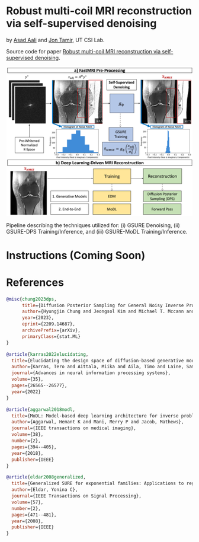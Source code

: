 # Robust multi-coil MRI reconstruction via self-supervised denoising
by [Asad Aali](https://asadaali.com/) and [Jon Tamir](http://users.ece.utexas.edu/~jtamir/csilab.html), UT CSI Lab.

Source code for paper [Robust multi-coil MRI reconstruction via self-supervised denoising](https://doi.org/10.48550/arXiv.2411.12919).

![samples](assets/pipeline.png)

Pipeline describing the techniques utilized for: (i) GSURE Denoising, (ii) GSURE-DPS Training/Inference, and (iii) GSURE-MoDL Training/Inference.

# Instructions (Coming Soon)

# References

```bib
@misc{chung2023dps,
      title={Diffusion Posterior Sampling for General Noisy Inverse Problems}, 
      author={Hyungjin Chung and Jeongsol Kim and Michael T. Mccann and Marc L. Klasky and Jong Chul Ye},
      year={2023},
      eprint={2209.14687},
      archivePrefix={arXiv},
      primaryClass={stat.ML}
}
```

```bib
@article{karras2022elucidating,
  title={Elucidating the design space of diffusion-based generative models},
  author={Karras, Tero and Aittala, Miika and Aila, Timo and Laine, Samuli},
  journal={Advances in neural information processing systems},
  volume={35},
  pages={26565--26577},
  year={2022}
}
```

```bib
@article{aggarwal2018modl,
  title={MoDL: Model-based deep learning architecture for inverse problems},
  author={Aggarwal, Hemant K and Mani, Merry P and Jacob, Mathews},
  journal={IEEE transactions on medical imaging},
  volume={38},
  number={2},
  pages={394--405},
  year={2018},
  publisher={IEEE}
}
```

```bib
@article{eldar2008generalized,
  title={Generalized SURE for exponential families: Applications to regularization},
  author={Eldar, Yonina C},
  journal={IEEE Transactions on Signal Processing},
  volume={57},
  number={2},
  pages={471--481},
  year={2008},
  publisher={IEEE}
}
```
